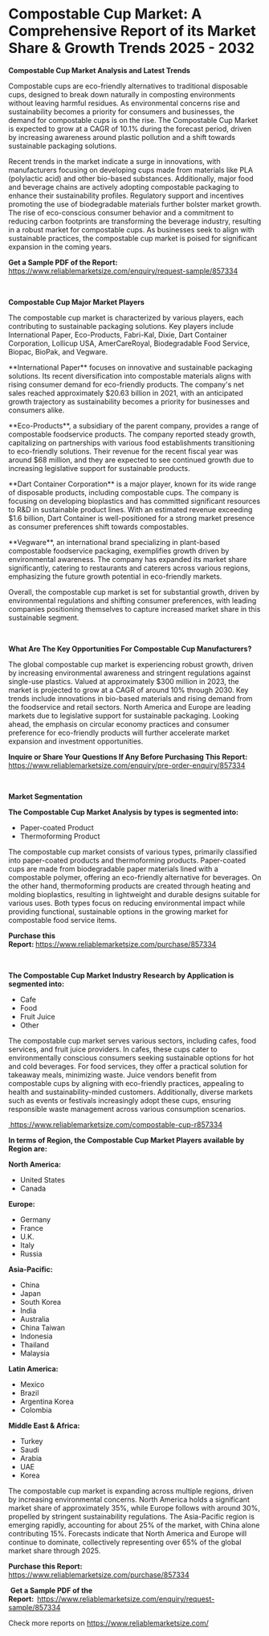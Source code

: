 <p><h1>Compostable Cup Market: A Comprehensive Report of its Market Share & Growth Trends 2025 - 2032</h1></p><p><strong>Compostable Cup Market Analysis and Latest Trends</strong></p>
<p><p>Compostable cups are eco-friendly alternatives to traditional disposable cups, designed to break down naturally in composting environments without leaving harmful residues. As environmental concerns rise and sustainability becomes a priority for consumers and businesses, the demand for compostable cups is on the rise. The Compostable Cup Market is expected to grow at a CAGR of 10.1% during the forecast period, driven by increasing awareness around plastic pollution and a shift towards sustainable packaging solutions.</p><p>Recent trends in the market indicate a surge in innovations, with manufacturers focusing on developing cups made from materials like PLA (polylactic acid) and other bio-based substances. Additionally, major food and beverage chains are actively adopting compostable packaging to enhance their sustainability profiles. Regulatory support and incentives promoting the use of biodegradable materials further bolster market growth. The rise of eco-conscious consumer behavior and a commitment to reducing carbon footprints are transforming the beverage industry, resulting in a robust market for compostable cups. As businesses seek to align with sustainable practices, the compostable cup market is poised for significant expansion in the coming years.</p></p>
<p><strong>Get a Sample PDF of the Report:&nbsp;</strong> <a href="https://www.reliablemarketsize.com/enquiry/request-sample/857334?utm_campaign=3055&utm_medium=2&utm_source=Github&utm_content=ia&utm_term=04042025&utm_id=compostable-cup">https://www.reliablemarketsize.com/enquiry/request-sample/857334</a></p>
<p>&nbsp;</p>
<p><strong>Compostable Cup Major Market Players</strong></p>
<p><p>The compostable cup market is characterized by various players, each contributing to sustainable packaging solutions. Key players include International Paper, Eco-Products, Fabri-Kal, Dixie, Dart Container Corporation, Lollicup USA, AmerCareRoyal, Biodegradable Food Service, Biopac, BioPak, and Vegware. </p><p>**International Paper** focuses on innovative and sustainable packaging solutions. Its recent diversification into compostable materials aligns with rising consumer demand for eco-friendly products. The company's net sales reached approximately $20.63 billion in 2021, with an anticipated growth trajectory as sustainability becomes a priority for businesses and consumers alike.</p><p>**Eco-Products**, a subsidiary of the parent company, provides a range of compostable foodservice products. The company reported steady growth, capitalizing on partnerships with various food establishments transitioning to eco-friendly solutions. Their revenue for the recent fiscal year was around $68 million, and they are expected to see continued growth due to increasing legislative support for sustainable products.</p><p>**Dart Container Corporation** is a major player, known for its wide range of disposable products, including compostable cups. The company is focusing on developing bioplastics and has committed significant resources to R&D in sustainable product lines. With an estimated revenue exceeding $1.6 billion, Dart Container is well-positioned for a strong market presence as consumer preferences shift towards compostables.</p><p>**Vegware**, an international brand specializing in plant-based compostable foodservice packaging, exemplifies growth driven by environmental awareness. The company has expanded its market share significantly, catering to restaurants and caterers across various regions, emphasizing the future growth potential in eco-friendly markets.</p><p>Overall, the compostable cup market is set for substantial growth, driven by environmental regulations and shifting consumer preferences, with leading companies positioning themselves to capture increased market share in this sustainable segment.</p></p>
<p>&nbsp;</p>
<p><strong>What Are The Key Opportunities For Compostable Cup Manufacturers?</strong></p>
<p><p>The global compostable cup market is experiencing robust growth, driven by increasing environmental awareness and stringent regulations against single-use plastics. Valued at approximately $300 million in 2023, the market is projected to grow at a CAGR of around 10% through 2030. Key trends include innovations in bio-based materials and rising demand from the foodservice and retail sectors. North America and Europe are leading markets due to legislative support for sustainable packaging. Looking ahead, the emphasis on circular economy practices and consumer preference for eco-friendly products will further accelerate market expansion and investment opportunities.</p></p>
<p><strong>Inquire or Share Your Questions If Any Before Purchasing This Report:</strong> <a href="https://www.reliablemarketsize.com/enquiry/pre-order-enquiry/857334?utm_campaign=3055&utm_medium=2&utm_source=Github&utm_content=ia&utm_term=04042025&utm_id=compostable-cup">https://www.reliablemarketsize.com/enquiry/pre-order-enquiry/857334</a></p>
<p>&nbsp;</p>
<p><strong>Market Segmentation</strong></p>
<p><strong>The Compostable Cup Market Analysis by types is segmented into:</strong></p>
<p><ul><li>Paper-coated Product</li><li>Thermoforming Product</li></ul></p>
<p><p>The compostable cup market consists of various types, primarily classified into paper-coated products and thermoforming products. Paper-coated cups are made from biodegradable paper materials lined with a compostable polymer, offering an eco-friendly alternative for beverages. On the other hand, thermoforming products are created through heating and molding bioplastics, resulting in lightweight and durable designs suitable for various uses. Both types focus on reducing environmental impact while providing functional, sustainable options in the growing market for compostable food service items.</p></p>
<p><strong>Purchase this Report:&nbsp;</strong><a href="https://www.reliablemarketsize.com/purchase/857334?utm_campaign=3055&utm_medium=2&utm_source=Github&utm_content=ia&utm_term=04042025&utm_id=compostable-cup">https://www.reliablemarketsize.com/purchase/857334</a></p>
<p>&nbsp;</p>
<p><strong>The Compostable Cup Market Industry Research by Application is segmented into:</strong></p>
<p><ul><li>Cafe</li><li>Food</li><li>Fruit Juice</li><li>Other</li></ul></p>
<p><p>The compostable cup market serves various sectors, including cafes, food services, and fruit juice providers. In cafes, these cups cater to environmentally conscious consumers seeking sustainable options for hot and cold beverages. For food services, they offer a practical solution for takeaway meals, minimizing waste. Juice vendors benefit from compostable cups by aligning with eco-friendly practices, appealing to health and sustainability-minded customers. Additionally, diverse markets such as events or festivals increasingly adopt these cups, ensuring responsible waste management across various consumption scenarios.</p></p>
<p><a href="https://www.reliablemarketsize.com/compostable-cup-r857334?utm_campaign=3055&utm_medium=2&utm_source=Github&utm_content=ia&utm_term=04042025&utm_id=compostable-cup">&nbsp;https://www.reliablemarketsize.com/compostable-cup-r857334</a></p>
<p><strong>In terms of Region, the Compostable Cup Market Players available by Region are:</strong></p>
<p>
    <p> <strong> North America: </strong>
        <ul>
            <li>United States</li>
            <li>Canada</li>
        </ul>
        </p> 
    <p> <strong> Europe: </strong>
        <ul>
            <li>Germany</li>
            <li>France</li>
            <li>U.K.</li>
            <li>Italy</li>
            <li>Russia</li>
        </ul>
        </p> 
    <p> <strong> Asia-Pacific: </strong>
        <ul>
            <li>China</li>
            <li>Japan</li>
            <li>South Korea</li>
            <li>India</li>
            <li>Australia</li>
            <li>China Taiwan</li>
            <li>Indonesia</li>
            <li>Thailand</li>
            <li>Malaysia</li>
        </ul>
        </p> 
    <p> <strong> Latin America: </strong>
        <ul>
            <li>Mexico</li>
            <li>Brazil</li>
            <li>Argentina Korea</li>
            <li>Colombia</li>
        </ul>
        </p> 
    <p> <strong> Middle East & Africa: </strong>
        <ul>
            <li>Turkey</li>
            <li>Saudi</li>
            <li>Arabia</li>
            <li>UAE</li>
            <li>Korea</li>
        </ul>
    </p>
    </p>
<p><p>The compostable cup market is expanding across multiple regions, driven by increasing environmental concerns. North America holds a significant market share of approximately 35%, while Europe follows with around 30%, propelled by stringent sustainability regulations. The Asia-Pacific region is emerging rapidly, accounting for about 25% of the market, with China alone contributing 15%. Forecasts indicate that North America and Europe will continue to dominate, collectively representing over 65% of the global market share through 2025.</p></p>
<p><strong>Purchase this Report: </strong><a href="https://www.reliablemarketsize.com/purchase/857334?utm_campaign=3055&utm_medium=2&utm_source=Github&utm_content=ia&utm_term=04042025&utm_id=compostable-cup">https://www.reliablemarketsize.com/purchase/857334</a></p>
<p>&nbsp;<strong>Get a Sample PDF of the Report:&nbsp;&nbsp;</strong><a href="https://www.reliablemarketsize.com/enquiry/request-sample/857334?utm_campaign=3055&utm_medium=2&utm_source=Github&utm_content=ia&utm_term=04042025&utm_id=compostable-cup">https://www.reliablemarketsize.com/enquiry/request-sample/857334</a></p>
<p><strong></strong></p>
<p>Check more reports on <a href="https://www.reliablemarketsize.com/?utm_campaign=3055&utm_medium=2&utm_source=Github&utm_content=ia&utm_term=04042025&utm_id=compostable-cup">https://www.reliablemarketsize.com/</a></p>